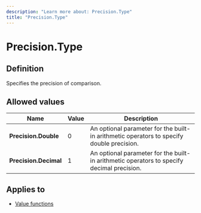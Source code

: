```yaml
---
description: "Learn more about: Precision.Type"
title: "Precision.Type"
---
```

# Precision.Type

## Definition

Specifies the precision of comparison.

## Allowed values

|Name|Value|Description|
| ------- | --- | ----------- |
|**Precision.Double**|0|An optional parameter for the built-in arithmetic operators to specify double precision.|
|**Precision.Decimal**|1|An optional parameter for the built-in arithmetic operators to specify decimal precision.|

## Applies to

* [Value functions](value-functions.md)
